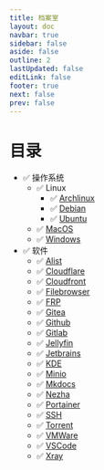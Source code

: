 ```yaml
---
title: 档案室
layout: doc
navbar: true
sidebar: false
aside: false
outline: 2
lastUpdated: false
editLink: false
footer: true
next: false
prev: false
---
```


# 目录

- ✅ 操作系统
  - ✅ Linux
    - ✅ [Archlinux](/os/linux/archlinux/)
    - ✅ [Debian](/os/linux/debian/)
    - ✅ [Ubuntu](/os/linux/ubuntu/)
  - ✅ [MacOS](/os/macos/)
  - ✅ [Windows](/os/windows/)
- ✅ 软件 
  - ✅ [Alist](/software/alist/)
  - ✅ [Cloudflare](/software/cloudflare/)
  - ✅ [Cloudfront](/software/cloudfront/)
  - ✅ [Filebrowser](/software/filebrowser/)
  - ✅ [FRP](/software/frp/)
  - ✅ [Gitea](/software/gitea/)
  - ✅ [Github](/software/github/)
  - ✅ [Gitlab](/software/gitlab/)
  - ✅ [Jellyfin](/software/jellyfin/)
  - ✅ [Jetbrains](/software/jetbrains/)
  - ✅ [KDE](/software/kde/)
  - ✅ [Minio](/software/minio/)
  - ✅ [Mkdocs](/software/mkdocs/)
  - ✅ [Nezha](/software/nezha/)
  - ✅ [Portainer](/software/portainer/)
  - ✅ [SSH](/software/ssh/)
  - ✅ [Torrent](/software/torrent/)
  - ✅ [VMWare](/software/vmware/)
  - ✅ [VSCode](/software/vscode/)
  - ✅ [Xray](/software/xray/)